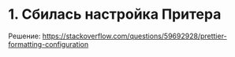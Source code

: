 # 1. Сбилась настройка Притера

Решение: https://stackoverflow.com/questions/59692928/prettier-formatting-configuration
